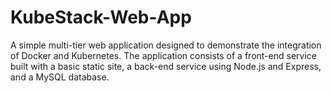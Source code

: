 # KubeStack-Web-App
A simple multi-tier web application designed to demonstrate the integration of Docker and Kubernetes. The application consists of a front-end service built with a basic static site, a back-end service using Node.js and Express, and a MySQL database.

